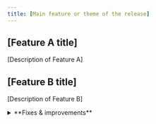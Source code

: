 ```yaml
---
title: [Main feature or theme of the release]
---
```


## [Feature A title]

[Description of Feature A]

## [Feature B title]

[Description of Feature B]

<details>

<summary>**Fixes & improvements**</summary>

- **Neon Console**
  - [Improvement 1]
  - [Improvement 2]

- **Neon API**

  [API improvements]

- **Neon CLI**

  [CLI improvements]

- **Drizzle Studio update**

  For details about the latest Drizzle Studio updates, see the [Neon Drizzle Studio Integration Changelog](https://github.com/neondatabase/neon-drizzle-studio-changelog/blob/main/CHANGELOG.md).

</details>
